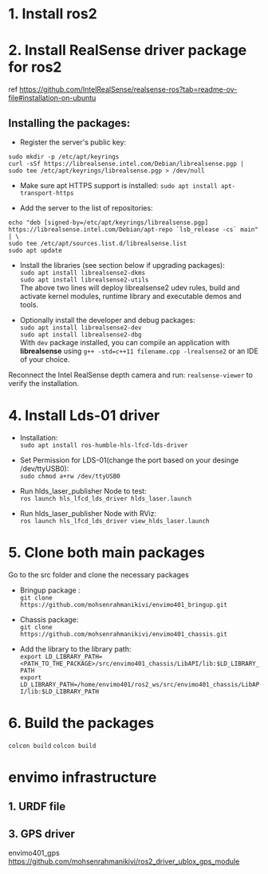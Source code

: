 # 1. Install ros2
# 2. Install RealSense driver package for ros2
 ref  https://github.com/IntelRealSense/realsense-ros?tab=readme-ov-file#installation-on-ubuntu
## Installing the packages:
- Register the server's public key:
```
sudo mkdir -p /etc/apt/keyrings
curl -sSf https://librealsense.intel.com/Debian/librealsense.pgp | sudo tee /etc/apt/keyrings/librealsense.pgp > /dev/null
```

- Make sure apt HTTPS support is installed:
`sudo apt install apt-transport-https`

- Add the server to the list of repositories:
```
echo "deb [signed-by=/etc/apt/keyrings/librealsense.pgp] https://librealsense.intel.com/Debian/apt-repo `lsb_release -cs` main" | \
sudo tee /etc/apt/sources.list.d/librealsense.list
sudo apt update
```

- Install the libraries (see section below if upgrading packages):  
  `sudo apt install librealsense2-dkms`  
  `sudo apt install librealsense2-utils`  
  The above two lines will deploy librealsense2 udev rules, build and activate kernel modules, runtime library and executable demos and tools.  

- Optionally install the developer and debug packages:  
  `sudo apt install librealsense2-dev`  
  `sudo apt install librealsense2-dbg`  
  With `dev` package installed, you can compile an application with **librealsense** using `g++ -std=c++11 filename.cpp -lrealsense2` or an IDE of your choice.

Reconnect the Intel RealSense depth camera and run: `realsense-viewer` to verify the installation.

# 4. Install Lds-01 driver
- Installation:  
  `sudo apt install ros-humble-hls-lfcd-lds-driver`
  
- Set Permission for LDS-01(change the port based on your desinge /dev/ttyUSB0):  
  `sudo chmod a+rw /dev/ttyUSB0`
  
- Run hlds_laser_publisher Node to test:  
  `ros launch hls_lfcd_lds_driver hlds_laser.launch`
  
- Run hlds_laser_publisher Node with RViz:  
  `ros launch hls_lfcd_lds_driver view_hlds_laser.launch`
  
# 5. Clone both main packages
Go to the src folder and clone the necessary packages
- Bringup package :  
 `git clone https://github.com/mohsenrahmanikivi/envimo401_bringup.git`

- Chassis package:  
 `git clone https://github.com/mohsenrahmanikivi/envimo401_chassis.git`

- Add the library to the library path:  
 `export LD_LIBRARY_PATH=<PATH_TO_THE_PACKAGE>/src/envimo401_chassis/LibAPI/lib:$LD_LIBRARY_PATH`  
 `export LD_LIBRARY_PATH=/home/envimo401/ros2_ws/src/envimo401_chassis/LibAPI/lib:$LD_LIBRARY_PATH`


# 6. Build the packages    
 `colcon build`
 `colcon build` 

# envimo infrastructure
## 1. URDF file
## 3. GPS driver
envimo401_gps
https://github.com/mohsenrahmanikivi/ros2_driver_ublox_gps_module



